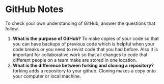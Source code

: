 # GitHub Notes

To check your own understanding of GitHub, answer the questions that follow.

1. **What is the purpose of GitHub?** To make copies of your code so that you can have backups of previous code which is helpful when your code breaks or you need to revist code that you had before. Also it is important for collaborative work so that all changes to code that different people on a team make are stored in one location.
1. **What is the difference between forking and cloning a repository?** forking adds a repository to  your github. Cloning makes a copy onto your computer or local machine.